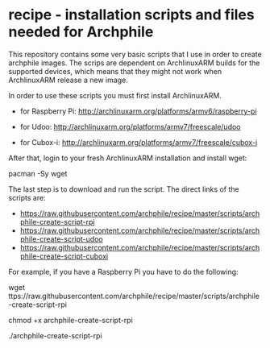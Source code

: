 recipe - installation scripts and files needed for Archphile
======

This repository contains some very basic scripts that I use in order to create archphile images. The scrips are dependent 
on ArchlinuxARM builds for the supported devices, which means that they might not work when ArchlinuxARM release a new image.

In order to use these scripts you must first install ArchlinuxARM.

- for Raspberry Pi:
http://archlinuxarm.org/platforms/armv6/raspberry-pi

- for Udoo:
http://archlinuxarm.org/platforms/armv7/freescale/udoo

- for Cubox-i:
http://archlinuxarm.org/platforms/armv7/freescale/cubox-i

After that, login to your fresh ArchlinuxARM installation and install wget:

pacman -Sy wget

The last step is to download and run the script. The direct links of the scripts are:

- https://raw.githubusercontent.com/archphile/recipe/master/scripts/archphile-create-script-rpi
- https://raw.githubusercontent.com/archphile/recipe/master/scripts/archphile-create-script-udoo
- https://raw.githubusercontent.com/archphile/recipe/master/scripts/archphile-create-script-cuboxi

For example, if you have a Raspberry Pi you have to do the following:

wget ttps://raw.githubusercontent.com/archphile/recipe/master/scripts/archphile-create-script-rpi

chmod +x archphile-create-script-rpi

./archphile-create-script-rpi








